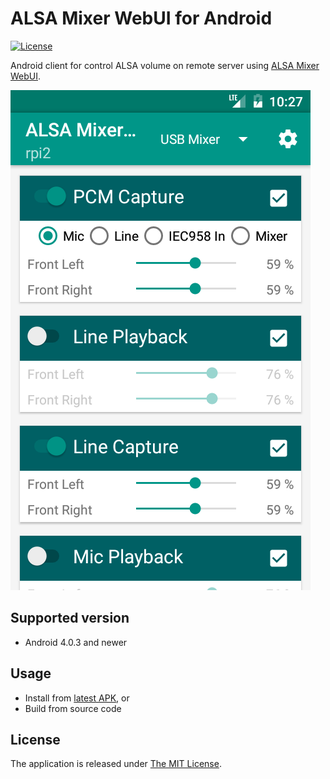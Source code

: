 # ALSA Mixer WebUI for Android

[![License](https://img.shields.io/badge/license-MIT-blue.svg?style=flat)](LICENSE)

Android client for control ALSA volume on remote server using [ALSA Mixer WebUI](https://github.com/JiriSko/amixer-webui/).

[![Screenshot](screenshot.png)](screenshot.png)

## Supported version

- Android 4.0.3 and newer

## Usage

- Install from [latest APK](https://github.com/JiriSko/amixer-webui-android/releases/download/v0.2.1/amixer-webui-v0.2.1.apk), or
- Build from source code

## License

The application is released under [The MIT License](LICENSE).
